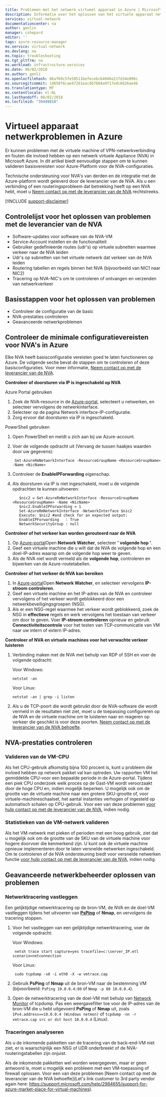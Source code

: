 ```yaml
---
title: Problemen met het netwerk virtueel apparaat in Azure | Microsoft Docs
description: Informatie over het oplossen van het virtuele apparaat netwerkproblemen in Azure.
services: virtual-network
documentationcenter: na
author: genlin
manager: cshepard
editor: ''
tags: azure-resource-manager
ms.service: virtual-network
ms.devlang: na
ms.topic: troubleshooting
ms.tgt_pltfrm: na
ms.workload: infrastructure-services
ms.date: 08/02/2018
ms.author: genli
ms.openlocfilehash: 86af69c5fe58511befecebcb4046e21fd34e096c
ms.sourcegitcommit: 1d850f6cae47261eacdb7604a9f17edc6626ae4b
ms.translationtype: MT
ms.contentlocale: nl-NL
ms.lasthandoff: 08/02/2018
ms.locfileid: "39449818"
---
```

#  <a name="network-virtual-appliance-issues-in-azure"></a>Virtueel apparaat netwerkproblemen in Azure

Er kunnen problemen met de virtuele machine of VPN-netwerkverbinding en fouten die invloed hebben op een netwerk virtuele Appliance (NVA) in Microsoft Azure. In dit artikel biedt eenvoudige stappen om te kunnen valideren basisvereisten voor Azure-Platform voor de NVA-configuraties.

Technische ondersteuning voor NVA's van derden en de integratie met de Azure-platform wordt geleverd door de leverancier van de NVA. Als u een verbinding of een routeringsprobleem dat betrekking heeft op een NVA hebt, moet u [Neem contact op met de leverancier van de NVA](https://support.microsoft.com/help/2984655/support-for-azure-market-place-for-virtual-machines) rechtstreeks.

[!INCLUDE [support-disclaimer](../../includes/support-disclaimer.md)]

## <a name="checklist-for-troubleshooting-with-nva-vendor"></a>Controlelijst voor het oplossen van problemen met de leverancier van de NVA

- Software-updates voor software van de NVA-VM
- Service-Account instellen en de functionaliteit
- Gebruiker gedefinieerde routes (udr's) op virtuele subnetten waarmee verkeer naar de NVA leiden
- Udr's op subnetten van het virtuele netwerk dat verkeer van de NVA leiden
- Routering tabellen en regels binnen het NVA (bijvoorbeeld van NIC1 naar NIC2)
- Tracering op NVA-NIC's om te controleren of ontvangen en verzenden van netwerkverkeer

## <a name="basic-troubleshooting-steps"></a>Basisstappen voor het oplossen van problemen

- Controleer de configuratie van de basic
- NVA-prestaties controleren
- Geavanceerde netwerkproblemen

## <a name="check-the-minimum-configuration-requirements-for-nvas-on-azure"></a>Controleer de minimale configuratievereisten voor NVA's in Azure

Elke NVA heeft basisconfiguratie vereisten goed te laten functioneren op Azure. De volgende sectie bevat de stappen om te controleren of deze basisconfiguraties. Voor meer informatie, [Neem contact op met de leverancier van de NVA](https://support.microsoft.com/help/2984655/support-for-azure-market-place-for-virtual-machines).

**Controleer of doorsturen via IP is ingeschakeld op NVA**

Azure Portal gebruiken

1.  Zoek de NVA-resource in de [Azure-portal](https://portal.azure.com), selecteert u netwerken, en selecteer vervolgens de netwerkinterface.
2.  Selecteer op de pagina Network interface-IP-configuratie.
3.  Zorg ervoor dat doorsturen via IP is ingeschakeld.

PowerShell gebruiken

1. Open PowerShell en meldt u zich aan bij uw Azure-account.
2. Voer de volgende opdracht uit (Vervang de tussen haakjes waarden door uw gegevens):

        Get-AzureRmNetworkInterface -ResourceGroupName <ResourceGroupName> -Name <NicName>  

3. Controleer de **EnableIPForwarding** eigenschap.
 
4. Als doorsturen via IP is niet ingeschakeld, moet u de volgende opdrachten te kunnen uitvoeren:

          $nic2 = Get-AzureRmNetworkInterface -ResourceGroupName <ResourceGroupName> -Name <NicName>
          $nic2.EnableIPForwarding = 1
          Set-AzureRmNetworkInterface -NetworkInterface $nic2
          Execute: $nic2 #and check for an expected output:
          EnableIPForwarding   : True
          NetworkSecurityGroup : null

**Controleer of het verkeer kan worden gerouteerd naar de NVA**

1. Op [Azure-portal](https://portal.azure.com)Open **Network Watcher**, selecteer **' volgende hop '**.
2. Geef een virtuele machine die u wilt dat de NVA de volgende hop en een doel-IP-adres waarop om de volgende hop weer te geven. 
3. Als de NVA niet wordt vermeld als de **volgende hop**, controleren en bijwerken van de Azure-routetabellen.

**Controleer of het verkeer de NVA kan bereiken**

1.  In [Azure-portal](https://portal.azure.com)Open **Network Watcher**, en selecteer vervolgens **IP-stroom controleren**. 
2.  Geef een virtuele machine en het IP-adres van de NVA en controleer vervolgens of het verkeer wordt geblokkeerd door een netwerkbeveiligingsgroepen (NSG).
3.  Als er een NSG-regel waarmee het verkeer wordt geblokkeerd, zoek de NSG in **effectieve** regels en werk vervolgens het toestaan van verkeer om door te geven. Voer **IP-stroom controleren** opnieuw en gebruik **Connectiviteitscontrole** voor het testen van TCP-communicatie van VM naar uw intern of extern IP-adres.

**Controleer of NVA en virtuele machines voor het verwachte verkeer luisteren**

1.  Verbinding maken met de NVA met behulp van RDP of SSH en voer de volgende opdracht:

    Voor Windows:

        netstat -an

    Voor Linux:

        netstat -an | grep -i listen
2.  Als u de TCP-poort die wordt gebruikt door de NVA-software die wordt vermeld in de resultaten niet ziet, moet u de toepassing configureren op de NVA en de virtuele machine om te luisteren naar en reageren op verkeer die geschikt is voor deze poorten. [Neem contact op met de leverancier van de NVA behoefte](https://support.microsoft.com/help/2984655/support-for-azure-market-place-for-virtual-machines).

## <a name="check-nva-performance"></a>NVA-prestaties controleren

### <a name="validate-vm-cpu"></a>Valideren van de VM-CPU

Als het CPU-gebruik afkomstig bijna 100 procent is, kunt u probleem die invloed hebben op network pakket val kan optreden. Uw rapporten VM het gemiddelde CPU-voor een bepaalde periode in de Azure-portal. Tijdens een piek CPU onderzoek welk proces op de Gast-VM wordt veroorzaakt door de hoge CPU en, indien mogelijk beperken. U mogelijk ook om de grootte van de virtuele machine naar een grotere SKU-grootte of, voor virtuele-machineschaalset, het aantal instanties verhogen of ingesteld op automatisch schalen op CPU-gebruik. Voor een van deze problemen [voor hulp contact op met de leverancier van de NVA](https://support.microsoft.com/help/2984655/support-for-azure-market-place-for-virtual-machines), indien nodig.

### <a name="validate-vm-network-statistics"></a>Statistieken van de VM-netwerk valideren 

Als het VM-netwerk met pieken of perioden met een hoog gebruik, ziet dat u mogelijk ook om de grootte van de SKU van de virtuele machine voor hogere doorvoer die kenmerkend zijn. U kunt ook de virtuele machine opnieuw implementeren door te laten versnelde netwerken ingeschakeld. Om te controleren of de NVA ondersteuning biedt voor versnelde netwerken functie [voor hulp contact op met de leverancier van de NVA](https://support.microsoft.com/help/2984655/support-for-azure-market-place-for-virtual-machines), indien nodig.

## <a name="advanced-network-administrator-troubleshooting"></a>Geavanceerde netwerkbeheerder oplossen van problemen

### <a name="capture-network-trace"></a>Netwerktracering vastleggen
Een gelijktijdige netwerktracering op de bron-VM, de NVA en de doel-VM vastleggen tijdens het uitvoeren van **[PsPing](https://docs.microsoft.com/sysinternals/downloads/psping)** of **Nmap**, en vervolgens de tracering stoppen.

1. Voor het vastleggen van een gelijktijdige netwerktracering, voer de volgende opdracht:

    Voor Windows:

        netsh trace start capture=yes tracefile=c:\server_IP.etl scenario=netconnection

    Voor Linux:

        sudo tcpdump -s0 -i eth0 -X -w vmtrace.cap

2. Gebruik **PsPing** of **Nmap** uit de bron-VM naar de bestemming VM (bijvoorbeeld: `PsPing 10.0.0.4:80` of `Nmap -p 80 10.0.0.4`).

3. Open de netwerktracering van de doel-VM met behulp van [Network Monitor](https://www.microsoft.com/download/details.aspx?id=4865) of tcpdump. Pas een weergavefilter toe voor de IP-adres van de bron-VM die u hebt uitgevoerd **PsPing** of **Nmap** uit, zoals `IPv4.address==10.0.0.4 (Windows netmon)` of `tcpdump -nn -r vmtrace.cap src or dst host 10.0.0.4` (Linux).

### <a name="analyze-traces"></a>Traceringen analyseren

Als u de inkomende pakketten van de tracering van de back-end-VM niet ziet, er is waarschijnlijk een NSG of UDR onderbreekt of de NVA-routeringstabellen zijn onjuist.

Als de inkomende pakketten wel worden weergegeven, maar er geen antwoord is, moet u mogelijk een probleem met een VM-toepassing of firewall oplossen. Voor een van deze problemen [Neem contact op met de leverancier van de NVA behoefte](Let's link customer to 3rd party vendor again here: https://support.microsoft.com/help/2984655/support-for-azure-market-place-for-virtual-machines).

